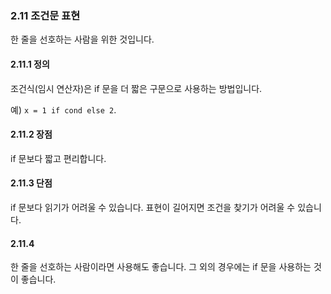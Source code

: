 <a id="s2.11-conditional-expressions"></a>
<a id="conditional-expressions"></a>
### 2.11 조건문 표현

한 줄을 선호하는 사람을 위한 것입니다.

<a id="s2.11.1-definition"></a>
#### 2.11.1 정의

조건식(임시 연산자)은 if 문을 더 짧은 구문으로 사용하는 방법입니다.

예) `x = 1 if cond else 2`.

<a id="s2.11.2-pros"></a>
#### 2.11.2 장점

if 문보다 짧고 편리합니다.

<a id="s2.11.3-cons"></a>
#### 2.11.3 단점

if 문보다 읽기가 어려울 수 있습니다. 표현이 길어지면 조건을 찾기가 어려울 수 있습니다.

<a id="s2.11.4-decision"></a>
#### 2.11.4 

한 줄을 선호하는 사람이라면 사용해도 좋습니다. 그 외의 경우에는 if 문을 사용하는 것이 좋습니다.
